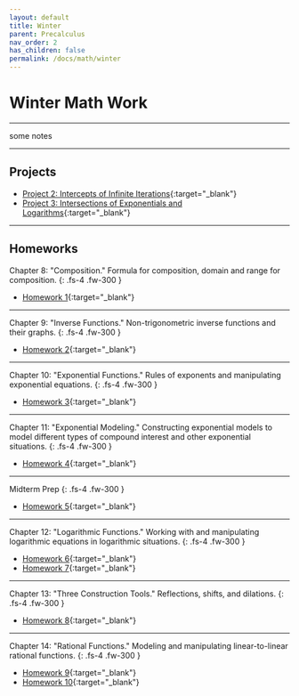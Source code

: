 ```yaml
---
layout: default
title: Winter
parent: Precalculus
nav_order: 2
has_children: false
permalink: /docs/math/winter
---
```


# Winter Math Work

---

some notes

---

## Projects

- [Project 2: Intercepts of Infinite Iterations](https://sahana-sarangi.github.io/hahats/docs/math/winter/winterhw/Project_2_Draft.pdf){:target="_blank"}
- [Project 3: Intersections of Exponentials and Logarithms](https://sahana-sarangi.github.io/hahats/docs/math/winter/winterhw/Project_3_Draft.pdf){:target="_blank"}

---

## Homeworks

Chapter 8: "Composition." Formula for composition, domain and range for composition.
{: .fs-4 .fw-300 }

- [Homework 1](https://sahana-sarangi.github.io/hahats/docs/math/winter/winterhw/hw1.pdf){:target="_blank"}

---

Chapter 9: "Inverse Functions." Non-trigonometric inverse functions and their graphs.
{: .fs-4 .fw-300 }

- [Homework 2](https://sahana-sarangi.github.io/hahats/docs/math/winter/winterhw/hw2.pdf){:target="_blank"}

---

Chapter 10: "Exponential Functions." Rules of exponents and manipulating exponential equations.
{: .fs-4 .fw-300 }

- [Homework 3](https://sahana-sarangi.github.io/hahats/docs/math/winter/winterhw/hw3.pdf){:target="_blank"}

---

Chapter 11: "Exponential Modeling." Constructing exponential models to model different types of compound interest and other exponential situations.
{: .fs-4 .fw-300 }

- [Homework 4](https://sahana-sarangi.github.io/hahats/docs/math/winter/winterhw/hw4.pdf){:target="_blank"}

---

Midterm Prep
{: .fs-4 .fw-300 }

- [Homework 5](https://sahana-sarangi.github.io/hahats/docs/math/winter/winterhw/hw5.pdf){:target="_blank"}

---

Chapter 12: "Logarithmic Functions." Working with and manipulating logarithmic equations in logarithmic situations.
{: .fs-4 .fw-300 }

- [Homework 6](https://sahana-sarangi.github.io/hahats/docs/math/winter/winterhw/hw6.pdf){:target="_blank"}
- [Homework 7](https://sahana-sarangi.github.io/hahats/docs/math/winter/winterhw/hw7.pdf){:target="_blank"}

---

Chapter 13: "Three Construction Tools." Reflections, shifts, and dilations.
{: .fs-4 .fw-300 }

- [Homework 8](https://sahana-sarangi.github.io/hahats/docs/math/winter/winterhw/hw8.pdf){:target="_blank"}

---

Chapter 14: "Rational Functions." Modeling and manipulating linear-to-linear rational functions.
{: .fs-4 .fw-300 }

- [Homework 9](https://sahana-sarangi.github.io/hahats/docs/math/winter/winterhw/hw9.pdf){:target="_blank"}
- [Homework 10](https://sahana-sarangi.github.io/hahats/docs/math/winter/winterhw/hw10.pdf){:target="_blank"}
  





